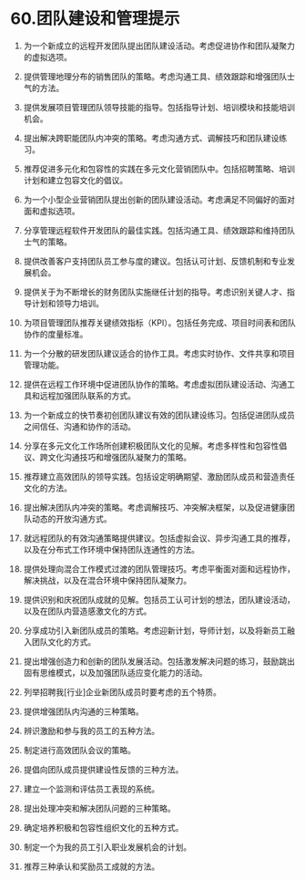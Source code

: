 



# 60.团队建设和管理提示



1.  为一个新成立的远程开发团队提出团队建设活动。考虑促进协作和团队凝聚力的虚拟选项。

1.  提供管理地理分布的销售团队的策略。考虑沟通工具、绩效跟踪和增强团队士气的方法。

1.  提供发展项目管理团队领导技能的指导。包括指导计划、培训模块和技能培训机会。

1.  提出解决跨职能团队内冲突的策略。考虑沟通方式、调解技巧和团队建设练习。

1.  推荐促进多元化和包容性的实践在多元文化营销团队中。包括招聘策略、培训计划和建立包容文化的倡议。

1.  为一个小型企业营销团队提出创新的团队建设活动。考虑满足不同偏好的面对面和虚拟选项。

1.  分享管理远程软件开发团队的最佳实践。包括沟通工具、绩效跟踪和维持团队士气的策略。

1.  提供改善客户支持团队员工参与度的建议。包括认可计划、反馈机制和专业发展机会。

1.  提供关于为不断增长的财务团队实施继任计划的指导。考虑识别关键人才、指导计划和领导力培训。

1.  为项目管理团队推荐关键绩效指标（KPI）。包括任务完成、项目时间表和团队协作的度量标准。

1.  为一个分散的研发团队建议适合的协作工具。考虑实时协作、文件共享和项目管理功能。

1.  提供在远程工作环境中促进团队协作的策略。考虑虚拟团队建设活动、沟通工具和远程加强团队联系的方式。

1.  为一个新成立的快节奏初创团队建议有效的团队建设练习。包括促进团队成员之间信任、沟通和协作的活动。

1.  分享在多元文化工作场所创建积极团队文化的见解。考虑多样性和包容性倡议、跨文化沟通技巧和增强团队凝聚力的策略。

1.  推荐建立高效团队的领导实践。包括设定明确期望、激励团队成员和营造责任文化的方法。

1.  提出解决团队内冲突的策略。考虑调解技巧、冲突解决框架，以及促进健康团队动态的开放沟通方式。

1.  就远程团队的有效沟通策略提供建议。包括虚拟会议、异步沟通工具的推荐，以及在分布式工作环境中保持团队连通性的方法。

1.  提供处理向混合工作模式过渡的团队管理技巧。考虑平衡面对面和远程协作，解决挑战，以及在混合环境中保持团队凝聚力。

1.  提供识别和庆祝团队成就的见解。包括员工认可计划的想法，团队建设活动，以及在团队内营造感激文化的方式。

1.  分享成功引入新团队成员的策略。考虑迎新计划，导师计划，以及将新员工融入团队文化的方式。

1.  提出增强创造力和创新的团队发展活动。包括激发解决问题的练习，鼓励跳出固有思维模式，以及加强团队适应变化能力的活动。

1.  列举招聘我[行业]企业新团队成员时要考虑的五个特质。

1.  提供增强团队内沟通的三种策略。

1.  辨识激励和参与我的员工的五种方法。

1.  制定进行高效团队会议的策略。

1.  提倡向团队成员提供建设性反馈的三种方法。

1.  建立一个监测和评估员工表现的系统。

1.  提出处理冲突和解决团队问题的三种策略。

1.  确定培养积极和包容性组织文化的五种方式。

1.  制定一个为我的员工引入职业发展机会的计划。

1.  推荐三种承认和奖励员工成就的方法。
